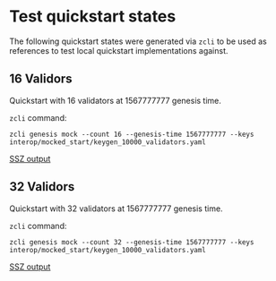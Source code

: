 # Test quickstart states

The following quickstart states were generated via `zcli` to be used as
references to test local quickstart implementations against.

## 16 Validors

Quickstart with 16 validators at 1567777777 genesis time.

`zcli` command:

```
zcli genesis mock --count 16 --genesis-time 1567777777 --keys interop/mocked_start/keygen_10000_validators.yaml
```

[SSZ output](./quickstart_genesis_16_1567777777.ssz)


## 32 Validors

Quickstart with 32 validators at 1567777777 genesis time.

`zcli` command:

```
zcli genesis mock --count 32 --genesis-time 1567777777 --keys interop/mocked_start/keygen_10000_validators.yaml
```

[SSZ output](./quickstart_genesis_32_1567777777.ssz)